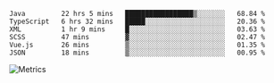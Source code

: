 <!--START_SECTION:waka-->

```text
Java         22 hrs 5 mins   █████████████████▒░░░░░░░   68.84 %
TypeScript   6 hrs 32 mins   █████░░░░░░░░░░░░░░░░░░░░   20.36 %
XML          1 hr 9 mins     █░░░░░░░░░░░░░░░░░░░░░░░░   03.63 %
SCSS         47 mins         ▓░░░░░░░░░░░░░░░░░░░░░░░░   02.47 %
Vue.js       26 mins         ▒░░░░░░░░░░░░░░░░░░░░░░░░   01.35 %
JSON         18 mins         ▒░░░░░░░░░░░░░░░░░░░░░░░░   00.95 %
```

<!--END_SECTION:waka-->

![Metrics](https://metrics.lecoq.io/TachibanaKimika?template=classic&base.activity=0&base.community=0&base.repositories=0&languages=1&isocalendar=1&isocalendar.duration=half-year&languages.limit=8&languages.sections=most-used&languages.colors=github&languages.threshold=0%25&languages.indepth=false&languages.recent.load=300&languages.recent.days=14&config.timezone=Asia%2FShanghai)
